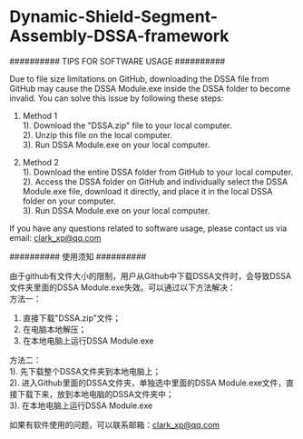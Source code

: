 # Dynamic-Shield-Segment-Assembly-DSSA-framework


##########  TIPS FOR SOFTWARE USAGE  ##########  

Due to file size limitations on GitHub, downloading the DSSA file from GitHub may cause the DSSA Module.exe inside the DSSA folder to become invalid. You can solve this issue by following these steps:  
1. Method 1     
1). Download the "DSSA.zip" file to your local computer.             
2). Unzip this file on the local computer.             
3). Run DSSA Module.exe on your local computer.                 

2. Method 2     
1). Download the entire DSSA folder from GitHub to your local computer.  
2). Access the DSSA folder on GitHub and individually select the DSSA Module.exe file, download it directly, and place it in the local DSSA folder on your computer.  
3). Run DSSA Module.exe on your local computer.  
   
If you have any questions related to software usage, please contact us via email: clark_xp@qq.com  
  
  
  
##########  使用须知  ##########  
    
由于github有文件大小的限制，用户从Github中下载DSSA文件时，会导致DSSA文件夹里面的DSSA Module.exe失效。可以通过以下方法解决：  
方法一： 
1) 直接下载"DSSA.zip"文件； 
2) 在电脑本地解压； 
3) 在本地电脑上运行DSSA Module.exe    

方法二：                                                      
1). 先下载整个DSSA文件夹到本地电脑上；    
2). 进入Github里面的DSSA文件夹，单独选中里面的DSSA Module.exe文件，直接下载下来，放到本地电脑的DSSA文件夹中；  
3). 在本地电脑上运行DSSA Module.exe   
      
如果有软件使用的问题，可以联系邮箱：clark_xp@qq.com


